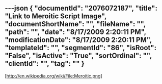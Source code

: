 ---json
{
  "documentId": "2076072187",
  "title": "Link to Meroitic Script Image",
  "documentShortName": "",
  "fileName": "",
  "path": "",
  "date": "8/17/2009 2:20:11 PM",
  "modificationDate": "8/17/2009 2:20:11 PM",
  "templateId": "",
  "segmentId": "86",
  "isRoot": "False",
  "isActive": "True",
  "sortOrdinal": "",
  "clientId": "",
  "tag": ""
}
---

[http://en.wikipedia.org/wiki/File:Meroitic.png]
